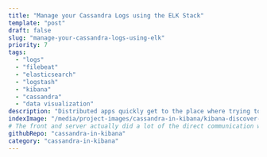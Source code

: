 ```yaml
---
title: "Manage your Cassandra Logs using the ELK Stack"
template: "post"
draft: false
slug: "manage-your-cassandra-logs-using-elk"
priority: 7
tags:
  - "logs"
  - "filebeat"
  - "elasticsearch"
  - "logstash"
  - "kibana"
  - "cassandra"
  - "data visualization"
description: "Distributed apps quickly get to the place where trying to debug using tail -f becomes untenable. However, ignoring your logs isn't an option: to quote Jay Kreps' book <i>I Heart Logs</i>, \"the humble log is an abstraction that lies at the heart of many systems, from NoSQL databases to cryptocurrencies. Even though most engineers don’t think much about them,...logs are worthy of your attention.\" The ELK Stack (Elasticsearch, Logstash, and Kibana) is a go-to tool for managing your logs and making them help you rather than just taking up hard drive space. Unfortunately, it does not yet have out-of-the-box log processing or dashboards for Cassandra. Check out a way to extract meaningful information from your Cassandra logs here."
indexImage: "/media/project-images/cassandra-in-kibana/kibana-discover-view-TOKENIZED.png"
# The front and server actually did a lot of the direct communication with social media platforms using passport, but really it was stored on our end using our sails backend
githubRepo: "cassandra-in-kibana"
category: "cassandra-in-kibana"
---
```

